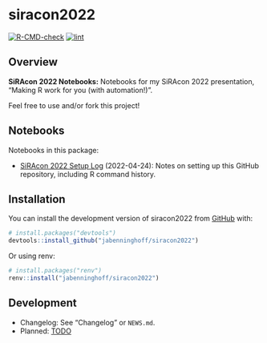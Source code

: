 
<!-- README.md is generated from README.Rmd. Please edit that file -->

# siracon2022

<!-- badges: start -->

[![R-CMD-check](https://github.com/jabenninghoff/siracon2022/workflows/R-CMD-check/badge.svg)](https://github.com/jabenninghoff/siracon2022/actions)
[![lint](https://github.com/jabenninghoff/siracon2022/workflows/lint/badge.svg)](https://github.com/jabenninghoff/siracon2022/actions)
<!-- badges: end -->

## Overview

**SiRAcon 2022 Notebooks:** Notebooks for my SiRAcon 2022 presentation,
“Making R work for you (with automation!)”.

Feel free to use and/or fork this project!

## Notebooks

Notebooks in this package:

-   [SiRAcon 2022 Setup
    Log](https://jabenninghoff.github.io/siracon2022/setup-log.html)
    (2022-04-24): Notes on setting up this GitHub repository, including
    R command history.

## Installation

You can install the development version of siracon2022 from
[GitHub](https://github.com/) with:

``` r
# install.packages("devtools")
devtools::install_github("jabenninghoff/siracon2022")
```

Or using renv:

``` r
# install.packages("renv")
renv::install("jabenninghoff/siracon2022")
```

## Development

-   Changelog: See “Changelog” or `NEWS.md`.
-   Planned: [TODO](TODO.md)
